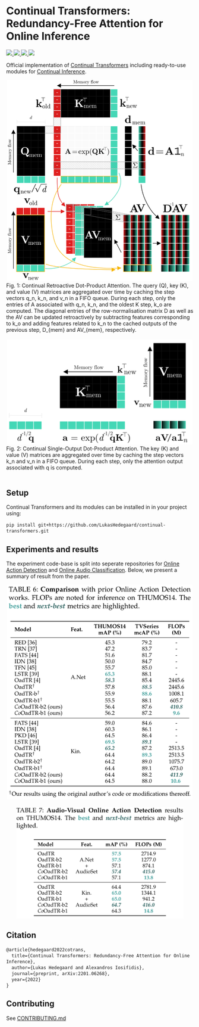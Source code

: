 # Continual Transformers: Redundancy-Free Attention for Online Inference

<div align="left">
  <!-- <a href="https://pypi.org/project/continual-transformers/">
    <img src="https://img.shields.io/pypi/pyversions/continual-transformers" height="20" >
  </a> -->
  <a href="http://arxiv.org/abs/2201.06268">
    <img src="http://img.shields.io/badge/paper-arxiv.2201.06268-B31B1B.svg" height="20" >
  </a>
  <!-- <a href="https://badge.fury.io/py/continual-transformers">
    <img src="https://badge.fury.io/py/continual-transformers.svg" height="20" >
  </a> -->
  <!-- <a href="https://pepy.tech/project/continual-transformers">
    <img src="https://pepy.tech/badge/continual-transformers/month" height="20">
  </a> -->
  <a href="https://codecov.io/gh/LukasHedegaard/continual-transformers">
    <img src="https://codecov.io/gh/LukasHedegaard/continual-transformers/branch/main/graph/badge.svg?token=XW1UQZSEOG"/>
  </a>
  <a href="https://opensource.org/licenses/Apache-2.0">
    <img src="https://img.shields.io/badge/License-Apache%202.0-blue.svg" height="20">
  </a>
  <a href="https://github.com/psf/black">
    <img src="https://img.shields.io/badge/code%20style-black-000000.svg" height="20">
  </a>
</div>

Official implementation of [Continual Transformers](http://arxiv.org/abs/2201.06268) including ready-to-use modules for [Continual Inference](https://github.com/LukasHedegaard/continual-inference).

<div align="center">
  <img src="figures/CoReDotProductAttention.png" width="500">
  <br>
  <div align="left">
  Fig. 1: Continual Retroactive Dot-Product Attention. 
  The query (Q), key (K), and value (V) matrices are aggregated over time by caching the step vectors q_n, k_n, and v_n in a FIFO queue. During each step, only the entries of A associated with q_n, k_n, and the oldest K step, k_o are computed. 
  The diagonal entries of the row-normalisation matrix D as well as the AV can be updated retroactively by subtracting features corresponding to k_o and adding features related to k_n to the cached outputs of the previous step, D_{mem} and AV_{mem}, respectively.
  </div>
  <br>
</div>

<div align="center">
  <img src="figures/CoSiDotProductAttention.png" width="500">
  <br>
  <div align="left">
  Fig. 2: Continual Single-Output Dot-Product Attention. 
        The key (K) and value (V) matrices are aggregated over time by caching the step vectors k_n and v_n in a FIFO queue. During each step, only the attention output associated with q is computed.
  </div>
  <br>
</div>


## Setup

Continual Transformers and its modules can be installed in in your project using:
```setup
pip install git+https://github.com/LukasHedegaard/continual-transformers.git
```


## Experiments and results
The experiment code-base is split into seperate repositories for [Online Action Detection](https://github.com/LukasHedegaard/CoOadTR) and [Online Audio Classification](https://gitlab.au.dk/maleci/continual-transformer-audio-classification). Below, we present a summary of result from the paper. 

<div align="center">
  <img src="figures/Table6.png" width="500">
</div>


<div align="center">
  <br>
  <img src="figures/Table7.png" width="450">
</div>






## Citation   
```
@article{hedegaard2022cotrans,
  title={Continual Transformers: Redundancy-Free Attention for Online Inference},
  author={Lukas Hedegaard and Alexandros Iosifidis},
  journal={preprint, arXiv:2201.06268},
  year={2022}
}
```

## Contributing

See [CONTRIBUTING.md](CONTRIBUTING.md)
